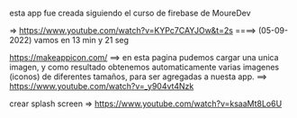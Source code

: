 esta app fue creada siguiendo el curso de firebase de MoureDev

=> https://www.youtube.com/watch?v=KYPc7CAYJOw&t=2s  ====> (05-09-2022) vamos en 13 min y 21 seg

https://makeappicon.com/ ==> en esta pagina pudemos cargar una unica imagen, y como resultado
obtenemos automaticamente varias imagenes (iconos) de diferentes tamaños, para ser agregadas a nuesta app.
==> https://www.youtube.com/watch?v=_y904vt4Nzk

crear splash screen => https://www.youtube.com/watch?v=ksaaMt8Lo6U